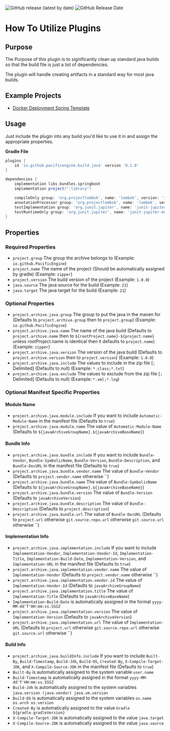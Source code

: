 ![GitHub release (latest by date)](https://img.shields.io/github/v/release/PacificEngine/build?style=flat-square)
![GitHub Release Date](https://img.shields.io/github/release-date/PacificEngine/build?label=last%20release&style=flat-square)

# How To Utilize Plugins
## Purpose
The Purpose of this plugin is to significantly clean up standard java builds so that the build file is just a list of dependencies.

The plugin will handle creating artifacts in a standard way for most java builds.

## Example Projects
* [Docker Deployment Spring Template](https://github.com/PacificEngine/DockerDeployment/blob/main/instance/build.gradle)

## Usage
Just include the plugin into any build you'd like to use it in and assign the appropriate properties.

__Gradle File__
```groovy
plugins {
    id 'io.github.pacificengine.build.java' version '0.1.0'
}

dependencies {
    implementation libs.bundles.springboot
    implementation project(":library")

    compileOnly group: 'org.projectlombok', name: 'lombok', version: '1.18.+'
    annotationProcessor group: 'org.projectlombok', name: 'lombok', version: '1.18.+'
    testImplementation group: 'org.junit.jupiter', name: 'junit-jupiter-api', version: '5.9.+'
    testRuntimeOnly group: 'org.junit.jupiter', name: 'junit-jupiter-engine'
}
```

## Properties
### Required Properties
* `project.group` The group the archive belongs to (Example: `io.github.PacificEngine`)
* `project.name` The name of the project (Should be automatically assigned by gradle) (Example: `zipper`)
* `project.version` The build version of the project (Example: `1.0.0`)
* `java.source` The java source for the build (Example: `21`)
* `java.target` The java target for the build (Example: `21`)

### Optional Properties
* `project.archive.java.group` The group to put the java in the maven for (Defaults to `project.archive.group` then to `project.group`) (Example: `io.github.PacificEngine`)
* `project.archive.java.name` The name of the java build (Defaults to `project.archive.name` then to `${rootProject.name}-${project.name}` unless rootProject.name is identical then it defaults to `project.name`) (Example: `zipper`)
* `project.archive.java.version` The version of the java build (Defaults to `project.archive.version` then to `project.version`) (Example: `1.0.0`)
* `project.archive.java.include` The values to include in the zip file [`;` Delimited] (Defaults to null) (Example: `*.class;*.txt`)
* `project.archive.java.exclude` The values to exclude from the zip file [`;` Delimited] (Defaults to null) (Example: `*.xml;*.log`)

### Optional Manifest Specific Properties

#### Module Name
* `project.archive.java.module.include` If you want to include `Automatic-Module-Name` in the manifest file (Defaults to `true`)
* `project.archive.java.module.name` The value of `Automatic-Module-Name` (Defaults to `${javaArchiveGroupName}.${javaArchiveBaseName}`)

#### Bundle Info
* `project.archive.java.bundle.include` If you want to include `Bundle-Vendor`, `Bundle-SymbolicName`, `Bundle-Version`, `Bundle-Description`, and `Bundle-DocURL` in the manifest file (Defaults to `true`) 
* `project.archive.java.bundle.vendor.name` The value of `Bundle-Vendor` (Defaults to `project.vendor.name` otherwise ``)
* `project.archive.java.bundle.name` The value of `Bundle-SymbolicName` (Defaults to `${javaArchiveGroupName}.${javaArchiveBaseName}`)
* `project.archive.java.bundle.version` The value of `Bundle-Version` (Defaults to `javaArchiveVersion`)
* `project.archive.java.bundle.description` The value of `Bundle-Description` (Defaults to `project.description`)
* `project.archive.java.bundle.url` The value of `Bundle-DocURL` (Defaults to `project.url` otherwise `git.source.repo.url` otherwise `git.source.url` otherwise ``)

#### Implementation Info
* `project.archive.java.implementation.include` If you want to include `Implementation-Vendor`, `Implementation-Vendor-Id`, `Implementation-Title`, `Implementation-Build-Date`, `Implementation-Version`, and `Implementation-URL` in the manifest file (Defaults to `true`)
* `project.archive.java.implementation.vendor.name` The value of `Implementation-Vendor` (Defaults to `project.vendor.name` otherwise ``)
* `project.archive.java.implementation.vendor.id` The value of `Implementation-Vendor-Id` (Defaults to `javaArchiveGroupName`)
* `project.archive.java.implementation.title` The value of `Implementation-Title` (Defaults to `javaArchiveBaseName`)
* `Implementation-Build-Date` is automatically assigned in the format `yyyy-MM-dd'T'HH:mm:ss.SSSZ`
* `project.archive.java.implementation.version` The value of `Implementation-Version` (Defaults to `javaArchiveVersion`)
* `project.archive.java.implementation.url` The value of `Implementation-URL` (Defaults to `project.url` otherwise `git.source.repo.url` otherwise `git.source.url` otherwise ``)

#### Build Info
* `project.archive.java.buildInfo.include` If you want to include `Built-By`, `Build-Timestamp`, `Build-Jdk`, `Build-OS`, `Created-By`, `X-Compile-Target-JDK`, and `X-Compile-Source-JDK`  in the manifest file (Defaults to `true`)
* `Built-By` is automatically assigned to the system variable `user.name`
* `Build-Timestamp` is automatically assigned in the format `yyyy-MM-dd'T'HH:mm:ss.SSSZ`
* `Build-Jdk` is automatically assigned to the system variables `java.version (java.vendor) java.vm.version`
* `Build-OS` is automatically assigned to the system variables `os.name os.arch os.version`
* `Created-By` is automatically assigned to the value `Gradle ${gradle.gradleVersion}`
* `X-Compile-Target-JDK` is automatically assigned to the value `java.target`
* `X-Compile-Source-JDK` is automatically assigned to the value `java.source`